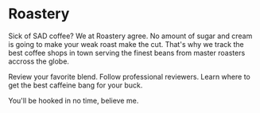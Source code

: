# Roastery

Sick of SAD coffee? We at Roastery agree. No amount of sugar and cream
is going to make your weak roast make the cut. That's why we track the best
coffee shops in town serving the finest beans from master roasters accross
the globe.

Review your favorite blend. Follow professional reviewers. Learn where to
get the best caffeine bang for your buck.

You'll be hooked in no time, believe me.
